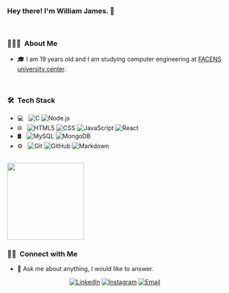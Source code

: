 ### Hey there! I'm William James. 👋

<br/>

<h3> 👨🏻‍💻 &nbsp;About Me </h3>

- 🎓 I am 19 years old and I am studying computer engineering at [FACENS university center](https://facens.br/home).

<br/>

<h3> 🛠 &nbsp;Tech Stack</h3>

- 💻 &nbsp; ![C](https://img.shields.io/badge/-C-333333?style=flat&logo=C%2B%2B&logoColor=00599C) ![Node.js](https://img.shields.io/badge/-Node.js-333333?style=flat&logo=node.js)
- 🌐 &nbsp; ![HTML5](https://img.shields.io/badge/-HTML5-333333?style=flat&logo=HTML5) ![CSS](https://img.shields.io/badge/-CSS-333333?style=flat&logo=CSS3&logoColor=1572B6) ![JavaScript](https://img.shields.io/badge/-JavaScript-333333?style=flat&logo=javascript) ![React](https://img.shields.io/badge/-React-333333?style=flat&logo=react)
- 🛢 &nbsp; ![MySQL](https://img.shields.io/badge/-MySQL-333333?style=flat&logo=mysql) ![MongoDB](https://img.shields.io/badge/-MongoDB-333333?style=flat&logo=mongodb)
- ⚙️ &nbsp; ![Git](https://img.shields.io/badge/-Git-333333?style=flat&logo=git) ![GitHub](https://img.shields.io/badge/-GitHub-333333?style=flat&logo=github) ![Markdown](https://img.shields.io/badge/-Markdown-333333?style=flat&logo=markdown)

<br/>

<a href="https://github.com/william-james-pj">
  <img height="180em" src="https://github-readme-stats.vercel.app/api?username=william-james-pj&theme=buefy&show_icons=true" />

</a>

<br/>

<h3> 🤝🏻 &nbsp;Connect with Me </h3>

* 💬 Ask me about anything, I would like to answer.

<p align="center">
<a href="https://www.linkedin.com/in/william-james-pj/"><img alt="LinkedIn" src="https://img.shields.io/badge/LinkedIn-William%20James-blue?style=flat-square&logo=linkedin"></a>
<a href="https://www.instagram.com/william._.james/"><img alt="Instagram" src="https://img.shields.io/badge/Instagram-william.__.james-blue?style=flat-square&logo=instagram"></a>
<a href="mailto: william.james@gmail.com"><img alt="Email" src="https://img.shields.io/badge/Email-william.james@gmail.com-blue?style=flat-square&logo=gmail"></a>
</p>
